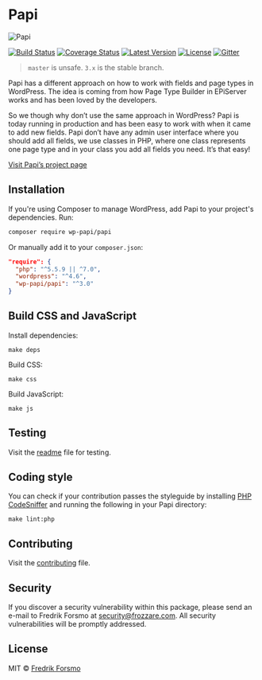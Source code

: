 # Papi

![Papi](https://cloud.githubusercontent.com/assets/14610/9073902/16a6d906-3b05-11e5-9287-5644a96e9a82.png)

[![Build Status](https://travis-ci.org/wp-papi/papi.svg?branch=master)](https://travis-ci.org/wp-papi/papi)
[![Coverage Status](https://img.shields.io/codecov/c/github/wp-papi/papi.svg?style=flat)](https://codecov.io/github/wp-papi/papi)
[![Latest Version](https://img.shields.io/github/release/wp-papi/papi.svg?style=flat)](https://github.com/wp-papi/papi/releases)
[![License](https://img.shields.io/packagist/l/wp-papi/papi.svg)](https://packagist.org/packages/wp-papi/papi)
[![Gitter](https://badges.gitter.im/wp-papi/papi.svg)](https://gitter.im/wp-papi/papi?utm_source=badge&utm_medium=badge&utm_campaign=pr-badge)

> `master` is unsafe. `3.x` is the stable branch.

Papi has a different approach on how to work with fields and page types in WordPress. The idea is coming from how Page Type Builder in EPiServer works and has been loved by the developers.

So we though why don’t use the same approach in WordPress? Papi is today running in production and has been easy to work with when it came to add new fields. Papi don’t have any admin user interface where you should add all fields, we use classes in PHP, where one class represents one page type and in your class you add all fields you need. It’s that easy!

[Visit Papi’s project page](https://wp-papi.github.io/)

## Installation

If you're using Composer to manage WordPress, add Papi to your project's dependencies. Run:

```sh
composer require wp-papi/papi
```

Or manually add it to your `composer.json`:

```json
"require": {
  "php": "^5.5.9 || ^7.0",
  "wordpress": "^4.6",
  "wp-papi/papi": "^3.0"
}
```

## Build CSS and JavaScript

Install dependencies:

```
make deps
```

Build CSS:

```
make css
```

Build JavaScript:

```
make js
```

## Testing

Visit the [readme](tests/README.md) file for testing.

## Coding style

You can check if your contribution passes the styleguide by installing [PHP CodeSniffer](https://github.com/squizlabs/PHP_CodeSniffer) and running the following in your Papi directory:

```
make lint:php
```

## Contributing

Visit the [contributing](CONTRIBUTING.md) file.

## Security

If you discover a security vulnerability within this package, please send an e-mail to Fredrik Forsmo at security@frozzare.com. All security vulnerabilities will be promptly addressed.

## License

MIT © [Fredrik Forsmo](https://github.com/frozzare)
